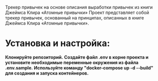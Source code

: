 Трекер привычек на основе описания выработки привычек из книги Джеймса Клира «Атомные привычки»
Проект представляет собой трекер привычек, основанный на принципах, описанных в книге Джеймса Клира «Атомные привычки».

# Установка и настройка:

**Клонируйте репозиторий.**
**Создайте файл .env в корне проекта и установите необходимые переменные окружения из файла .env.sample.**
**Используйте команду "docker-compose up -d --build" для создания и запуска контейнеров.**